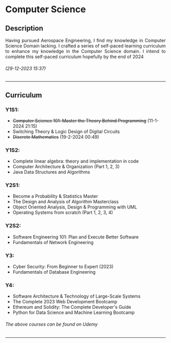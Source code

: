 # Computer Science

## Description
<p align="justify">
	Having pursued Aerospace Engineering, I find my knowledge in Computer Science Domain lacking. 
	I crafted a series of self-paced learning curriculum to enhance my knowledge in the Computer Science domain.
	I intend to complete this self-paced curriculum hopefully by the end of 2024
</p>

###### (29-12-2023 15:37)

---
## Curriculum

### Y1S1:
- <del>Computer Science 101: Master the Theory Behind Programming</del> (11-1-2024 21:15)
- Switching Theory & Logic Design of Digital Circuits 
- <del>Discrete Mathematics</del> (19-2-2024 00:49)

### Y1S2:
- Complete linear algebra: theory and implementation in code 
- Computer Architecture & Organization (Part 1, 2, 3)
- Java Data Structures and Algorithms

### Y2S1:
- Become a Probability & Statistics Master
- The Design and Analysis of Algorithm Masterclass
- Object Oriented Analysis, Design & Programming with UML 
- Operating Systems from scratch (Part 1, 2, 3, 4)

### Y2S2:
- Software Engineering 101: Plan and Execute Better Software
- Fundamentals of Network Engineering 

### Y3:
- Cyber Security: From Beginner to Expert (2023)
- Fundamentals of Database Engineering 

### Y4:
- Software Architecture & Technology of Large-Scale Systems 
- The Complete 2023 Web Development Bootcamp 
- Ethereum and Solidity: The Complete Developer's Guide 
- Python for Data Science and Machine Learning Bootcamp

###### *The above courses can be found on Udemy*
---


